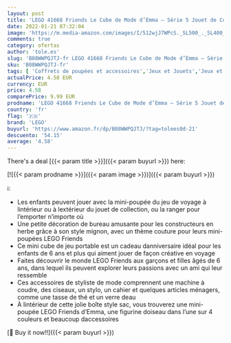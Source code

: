 ```yaml
---
layout: post
title: 'LEGO 41668 Friends Le Cube de Mode d’Emma – Série 5 Jouet de Collection Portable et de Voyage avec Mini-poupée'
date: 2022-01-21 07:32:04
image: 'https://m.media-amazon.com/images/I/512wjJ7WPcS._SL500_._SL400_.jpg'
comments: true
category: ofertas
author: 'tole.es'
slug: 'B08WWPQJTJ-fr LEGO 41668 Friends Le Cube de Mode d’Emma – Série 5 Jouet...'
sku: 'B08WWPQJTJ-fr'
tags: [ 'Coffrets de poupées et accessoires','Jeux et Jouets','Jeux et jouets','Poupées et accessoires','lego', ]
actualPrice: 4.58 EUR
currency: EUR
price: 4.58
comparePrice: 9.99 EUR
prodname: 'LEGO 41668 Friends Le Cube de Mode d’Emma – Série 5 Jouet de Collection Portable et de Voyage avec Mini-poupée'
country: 'fr'
flag: '🇫🇷'
brand: 'LEGO'
buyurl: 'https://www.amazon.fr/dp/B08WWPQJTJ/?tag=tolees0d-21'
descuento: '54.15'
average: '4.58'
---
```


There's a deal [{{< param title >}}]({{< param buyurl >}})  here:

[![{{< param prodname >}}]({{< param image >}})]({{< param buyurl >}})

ℹ️:

- Les enfants peuvent jouer avec la mini-poupée du jeu de voyage à lintérieur ou à lextérieur du jouet de collection, ou la ranger pour l’emporter n’importe où
- Une petite décoration de bureau amusante pour les constructeurs en herbe grâce à son style mignon, avec un thème couture pour leurs mini-poupées LEGO Friends
- Ce mini cube de jeu portable est un cadeau danniversaire idéal pour les enfants de 6 ans et plus qui aiment jouer de façon créative en voyage
- Faites découvrir le monde LEGO Friends aux garçons et filles âgés de 6 ans, dans lequel ils peuvent explorer leurs passions avec un ami qui leur ressemble
- Ces accessoires de styliste de mode comprennent une machine à coudre, des ciseaux, un stylo, un cahier et quelques articles ménagers, comme une tasse de thé et un verre deau
- À lintérieur de cette jolie boîte style sac, vous trouverez une mini-poupée LEGO Friends d’Emma, une figurine doiseau dans l’une sur 4 couleurs et beaucoup daccessoires

[🛒 Buy it now!!]({{< param buyurl >}})
